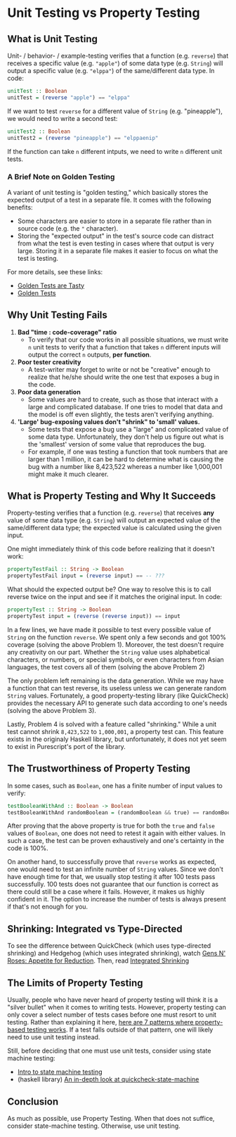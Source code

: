 # Unit Testing vs Property Testing

## What is Unit Testing

Unit- / behavior- / example-testing verifies that a function (e.g. `reverse`) that receives a specific value (e.g. `"apple"`) of some data type (e.g. `String`) will output a specific value (e.g. `"elppa"`) of the same/different data type. In code:
```purescript
unitTest :: Boolean
unitTest = (reverse "apple") == "elppa"
```

If we want to test `reverse` for a different value of `String` (e.g. "pineapple"), we would need to write a second test:
```purescript
unitTest2 :: Boolean
unitTest2 = (reverse "pineapple") == "elppaenip"
```
If the function can take `n` different intputs, we need to write `n` different unit tests.

### A Brief Note on Golden Testing

A variant of unit testing is "golden testing," which basically stores the expected output of a test in a separate file. It comes with the following benefits:
- Some characters are easier to store in a separate file rather than in source code (e.g. the `"` character).
- Storing the "expected output" in the test's source code can distract from what the test is even testing in cases where that output is very large. Storing it in a separate file makes it easier to focus on what the test is testing.

For more details, see these links:
- [Golden Tests are Tasty](https://kseo.github.io/posts/2016-12-15-golden-tests-are-tasty.html)
- [Golden Tests](https://ro-che.info/articles/2017-12-04-golden-tests)

## Why Unit Testing Fails

1. **Bad "time : code-coverage" ratio**
    - To verify that our code works in all possible situations, we must write `n` unit tests to verify that a function that takes `n` different inputs will output the correct `n` outputs, **per function**.
2. **Poor tester creativity**
    - A test-writer may forget to write or not be "creative" enough to realize that he/she should write the one test that exposes a bug in the code.
3. **Poor data generation**
    - Some values are hard to create, such as those that interact with a large and complicated database. If one tries to model that data and the model is off even slightly, the tests aren't verifying anything.
4. **'Large' bug-exposing values don't "shrink" to 'small' values.**
    - Some tests that expose a bug use a "large" and complicated value of some data type. Unfortunately, they don't help us figure out what is the 'smallest' version of some value that reproduces the bug.
    - For example, if one was testing a function that took numbers that are larger than 1 million, it can be hard to determine what is causing the bug with a number like 8,423,522 whereas a number like 1,000,001 might make it much clearer.

## What is Property Testing and Why It Succeeds

Property-testing verifies that a function (e.g. `reverse`) that receives **any** value of some data type (e.g. `String`) will output an expected value of the same/different data type; the expected value is calculated using the given input.

One might immediately think of this code before realizing that it doesn't work:
```purescript
propertyTestFail :: String -> Boolean
propertyTestFail input = (reverse input) == -- ???
```
What should the expected output be? One way to resolve this is to call reverse twice on the input and see if it matches the original input. In code:
```purescript
propertyTest :: String -> Boolean
propertyTest input = (reverse (reverse input)) == input
```

In a few lines, we have made it possible to test every possible value of `String` on the function `reverse`. We spent only a few seconds and got 100% coverage (solving the above Problem 1). Moreover, the test doesn't require any creativity on our part. Whether the `String` value uses alphabetical characters, or numbers, or special symbols, or even characters from Asian languages, the test covers all of them (solving the above Problem 2)

The only problem left remaining is the data generation. While we may have a function that can test reverse, its useless unless we can generate random `String` values. Fortunately, a good property-testing library (like QuickCheck) provides the necessary API to generate such data according to one's needs (solving the above Problem 3).

Lastly, Problem 4 is solved with a feature called "shrinking." While a unit test cannot shrink `8,423,522` to `1,000,001`, a property test can. This feature exists in the originaly Haskell library, but unfortunately, it does not yet seem to exist in Purescript's port of the library.

## The Trustworthiness of Property Testing

In some cases, such as `Boolean`, one has a finite number of input values to verify:
```purescript
testBooleanWithAnd :: Boolean -> Boolean
testBooleanWithAnd randomBoolean = (randomBoolean && true) == randomBoolean
```
After proving that the above property is true for both the `true` and `false` values of `Boolean`, one does not need to retest it again with either values. In such a case, the test can be proven exhaustively and one's certainty in the code is 100%.

On another hand, to successfully prove that `reverse` works as expected, one would need to test an infinite number of `String` values. Since we don't have enough time for that, we usually stop testing it after 100 tests pass successfully. 100 tests does not guarantee that our function is correct as there could still be a case where it fails. However, it makes us highly confident in it. The option to increase the number of tests is always present if that's not enough for you.

## Shrinking: Integrated vs Type-Directed

To see the difference between QuickCheck (which uses type-directed shrinking) and Hedgehog (which uses integrated shrinking), watch [Gens N' Roses: Appetite for Reduction](https://www.youtube.com/watch?v=AIv_9T0xKEo). Then, read [Integrated Shrinking](http://www.well-typed.com/blog/2019/05/integrated-shrinking/)

## The Limits of Property Testing

Usually, people who have never heard of property testing will think it is a "silver bullet" when it comes to writing tests. However, property testing can only cover a select number of tests cases before one must resort to unit testing. Rather than explaining it here, [here are 7 patterns where property-based testing works](https://fsharpforfunandprofit.com/posts/property-based-testing-2/). If a test falls outside of that pattern, one will likely need to use unit testing instead.

Still, before deciding that one must use unit tests, consider using state machine testing:
- [Intro to state machine testing](http://qfpl.io/posts/intro-to-state-machine-testing-1/)
- (haskell library) [An in-depth look at quickcheck-state-machine](http://www.well-typed.com/blog/2019/01/qsm-in-depth/)

## Conclusion

As much as possible, use Property Testing. When that does not suffice, consider state-machine testing. Otherwise, use unit testing.
